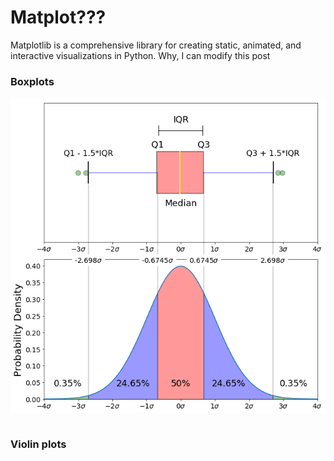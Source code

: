 # Matplot???
Matplotlib is a comprehensive library for creating static,
animated, and interactive visualizations in Python.
Why, I can modify this post

### Boxplots

![boxplot](/img/companylogos/box_plot.png)

```
```

### Violin plots
```
```
